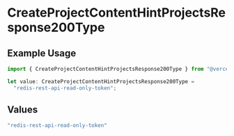 # CreateProjectContentHintProjectsResponse200Type

## Example Usage

```typescript
import { CreateProjectContentHintProjectsResponse200Type } from "@vercel/sdk/models/createprojectop.js";

let value: CreateProjectContentHintProjectsResponse200Type =
  "redis-rest-api-read-only-token";
```

## Values

```typescript
"redis-rest-api-read-only-token"
```